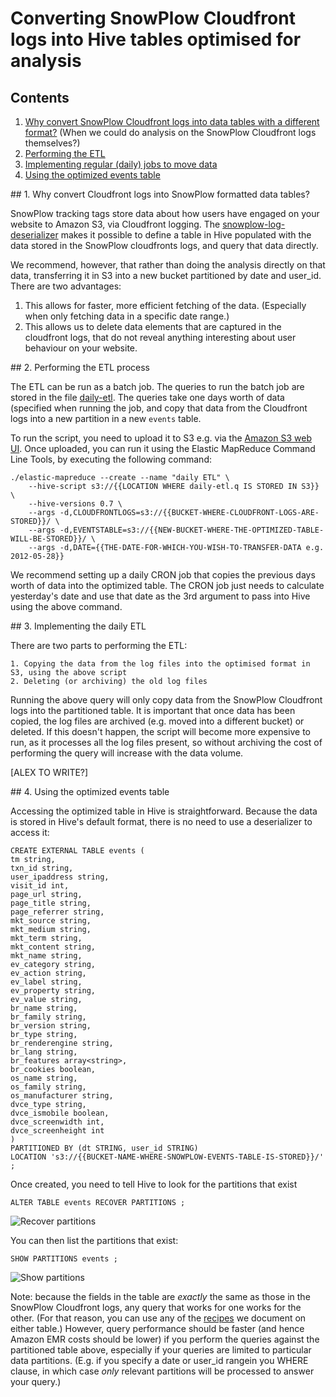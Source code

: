 # Converting SnowPlow Cloudfront logs into Hive tables optimised for analysis

## Contents

1. [Why convert SnowPlow Cloudfront logs into data tables with a different format?](#why-convert-cloudfront-logs-into-snowplow-formatted-data-tables) (When we could do analysis on the SnowPlow Cloudfront logs themselves?)
2. [Performing the ETL](#performing-the-etl-process)
3. [Implementing regular (daily) jobs to move data](#implementing-the-daily-etl)
4. [Using the optimized events table](#using-the-optimized-events-table)

<a name="why-convert-cloudfront-logs-into-snowplow-formatted-data-tables"/>
## 1. Why convert Cloudfront logs into SnowPlow formatted data tables?

SnowPlow tracking tags store data about how users have engaged on your website to Amazon S3, via Cloudfront logging. The [snowplow-log-deserializer](https://github.com/snowplow) makes it possible to define a table in Hive populated with the data stored in the SnowPlow cloudfronts logs, and query that data directly.

We recommend, however, that rather than doing the analysis directly on that data, transferring it in S3 into a new bucket partitioned by date and user_id. There are two advantages:

1. This allows for faster, more efficient fetching of the data. (Especially when only fetching data in a specific date range.)
2. This allows us to delete data elements that are captured in the cloudfront logs, that do not reveal anything interesting about user behaviour on your website. 

<a name="performing-the-etl-process"/>
## 2. Performing the ETL process
 
The ETL can be run as a batch job. The queries to run the batch job are stored in the file [daily-etl](https://github.com/snowplow/snowplow/hive/etl/daily-etl.q). The queries take one days worth of data (specified when running the job, and copy that data from the Cloudfront logs into a new partition in a new `events` table.

To run the script, you need to upload it to S3 e.g. via the [Amazon S3 web UI](https://console.aws.amazon.com). Once uploaded, you can run it using the Elastic MapReduce Command Line Tools, by executing the following command:

	./elastic-mapreduce --create --name "daily ETL" \
		--hive-script s3://{{LOCATION WHERE daily-etl.q IS STORED IN S3}} \
		--hive-versions 0.7 \
		--args -d,CLOUDFRONTLOGS=s3://{{BUCKET-WHERE-CLOUDFRONT-LOGS-ARE-STORED}}/ \
		--args -d,EVENTSTABLE=s3://{{NEW-BUCKET-WHERE-THE-OPTIMIZED-TABLE-WILL-BE-STORED}}/ \
		--args -d,DATE={{THE-DATE-FOR-WHICH-YOU-WISH-TO-TRANSFER-DATA e.g. 2012-05-28}}

We recommend setting up a daily CRON job that copies the previous days worth of data into the optimized table. The CRON job just needs to calculate yesterday's date and use that date as the 3rd argument to pass into Hive using the above command.

<a name="implementing-the-daily-etl"/>
## 3. Implementing the daily ETL

There are two parts to performing the ETL: 

	1. Copying the data from the log files into the optimised format in S3, using the above script
	2. Deleting (or archiving) the old log files

Running the above query will only copy data from the SnowPlow Cloudfront logs into the partitioned table. It is important that once data has been copied, the log files are archived (e.g. moved into a different bucket) or deleted. If this doesn't happen, the script will become more expensive to run, as it processes all the log files present, so without archiving the cost of performing the query will increase with the data volume.

[ALEX TO WRITE?]

<a name="using-the-optimized-events-table"/>
## 4. Using the optimized events table

Accessing the optimized table in Hive is straightforward. Because the data is stored in Hive's default format, there is no need to use a deserializer to access it:

	CREATE EXTERNAL TABLE events (
	tm string,
	txn_id string,
	user_ipaddress string,
	visit_id int,
	page_url string,
	page_title string,
	page_referrer string,
	mkt_source string,
	mkt_medium string,
	mkt_term string,
	mkt_content string,
	mkt_name string,
	ev_category string,
	ev_action string,
	ev_label string,
	ev_property string,
	ev_value string,
	br_name string,
	br_family string,
	br_version string,
	br_type string,
	br_renderengine string,
	br_lang string,
	br_features array<string>,
	br_cookies boolean,
	os_name string,
	os_family string,
	os_manufacturer string,
	dvce_type string,
	dvce_ismobile boolean,
	dvce_screenwidth int,
	dvce_screenheight int	
	)
	PARTITIONED BY (dt STRING, user_id STRING)
	LOCATION 's3://{{BUCKET-NAME-WHERE-SNOWPLOW-EVENTS-TABLE-IS-STORED}}/' ;	

Once created, you need to tell Hive to look for the partitions that exist

	ALTER TABLE events RECOVER PARTITIONS ;

![Recover partitions](/snowplow/snowplow/raw/master/docs/images/recover-partitions.png)

You can then list the partitions that exist:

	SHOW PARTITIONS events ;

![Show partitions](/snowplow/snowplow/raw/master/docs/images/show-partitions.png)

Note: because the fields in the table are *exactly* the same as those in the SnowPlow Cloudfront logs, any query that works for one works for the other. (For that reason, you can use any of the [recipes](https://github.com/snowplow/snowplow/tree/master/hive/receipes) we document on either table.) However, query performance should be faster (and hence Amazon EMR costs should be lower) if you perform the queries against the partitioned table above, especially if your queries are limited to particular data partitions. (E.g. if you specify a date or user_id rangein you WHERE clause, in which case *only* relevant partitions will be processed to answer your query.)

